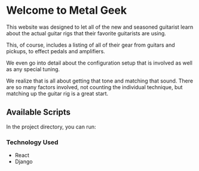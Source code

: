 # Welcome to Metal Geek

This website was designed to let all of the new and seasoned guitarist learn about the actual guitar rigs that their favorite guitarists are using. 

This, of course, includes a listing of all of their gear from guitars and pickups, to effect pedals and amplifiers. 

We even go into detail about the configuration setup that is involved as well as any special tuning.

We realize that is all about getting that tone and matching that sound. There are so many factors involved, not counting the individual technique, but matching up the guitar rig is a great start.

## Available Scripts

In the project directory, you can run:

### Technology Used

- React
- Django



